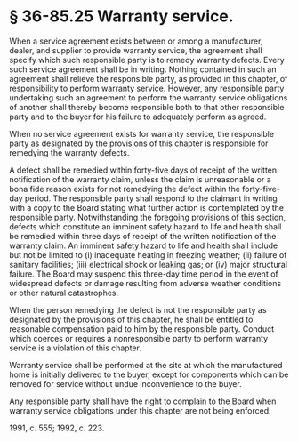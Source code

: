 # § 36-85.25 Warranty service.

<p>When a service agreement exists between or among a manufacturer, dealer, and supplier to provide warranty service, the agreement shall specify which such responsible party is to remedy warranty defects. Every such service agreement shall be in writing. Nothing contained in such an agreement shall relieve the responsible party, as provided in this chapter, of responsibility to perform warranty service. However, any responsible party undertaking such an agreement to perform the warranty service obligations of another shall thereby become responsible both to that other responsible party and to the buyer for his failure to adequately perform as agreed.</p><p>When no service agreement exists for warranty service, the responsible party as designated by the provisions of this chapter is responsible for remedying the warranty defects.</p><p>A defect shall be remedied within forty-five days of receipt of the written notification of the warranty claim, unless the claim is unreasonable or a bona fide reason exists for not remedying the defect within the forty-five-day period. The responsible party shall respond to the claimant in writing with a copy to the Board stating what further action is contemplated by the responsible party. Notwithstanding the foregoing provisions of this section, defects which constitute an imminent safety hazard to life and health shall be remedied within three days of receipt of the written notification of the warranty claim. An imminent safety hazard to life and health shall include but not be limited to (i) inadequate heating in freezing weather; (ii) failure of sanitary facilities; (iii) electrical shock or leaking gas; or (iv) major structural failure. The Board may suspend this three-day time period in the event of widespread defects or damage resulting from adverse weather conditions or other natural catastrophes.</p><p>When the person remedying the defect is not the responsible party as designated by the provisions of this chapter, he shall be entitled to reasonable compensation paid to him by the responsible party. Conduct which coerces or requires a nonresponsible party to perform warranty service is a violation of this chapter.</p><p>Warranty service shall be performed at the site at which the manufactured home is initially delivered to the buyer, except for components which can be removed for service without undue inconvenience to the buyer.</p><p>Any responsible party shall have the right to complain to the Board when warranty service obligations under this chapter are not being enforced.</p><p>1991, c. 555; 1992, c. 223.</p>